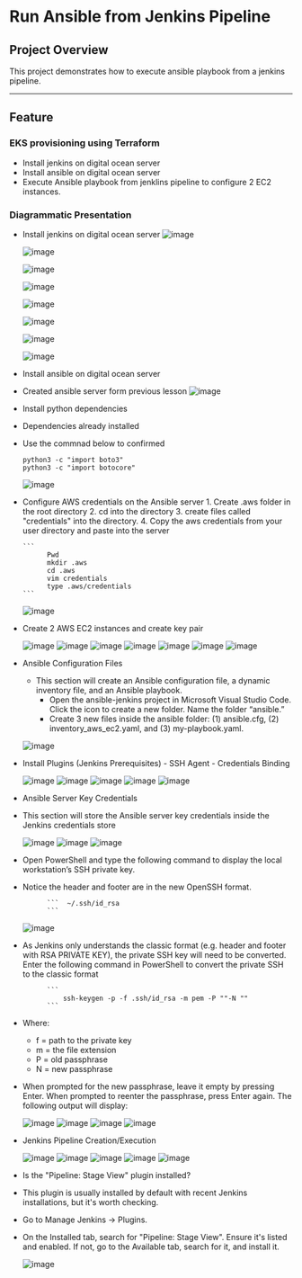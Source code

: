 ﻿# **Run Ansible from Jenkins Pipeline**

## **Project Overview**
This project demonstrates how to execute ansible playbook from a jenkins pipeline.

---
  
## **Feature**

### **EKS provisioning using Terraform**

- Install jenkins on digital ocean server
- Install ansible on digital ocean server
- Execute Ansible playbook from jenklins pipeline to configure 2 EC2 instances.

### **Diagrammatic Presentation**
- Install jenkins on digital ocean server
  ![image](https://github.com/user-attachments/assets/8cc2a474-d175-4907-97bb-5b6651e1d006)

  ![image](https://github.com/user-attachments/assets/4cf0542b-1117-444e-8342-0f00381a2efa)

  ![image](https://github.com/user-attachments/assets/ad6bb142-6759-4134-9f5c-065c121c9763)

  ![image](https://github.com/user-attachments/assets/269f656a-1ce2-402f-b5c4-18b907bf7f3a)

  ![image](https://github.com/user-attachments/assets/159cf267-4d2b-4fce-96ea-5ca052f09409)

  ![image](https://github.com/user-attachments/assets/3163c959-bbf6-46a7-b67f-7b5835224b0b)

  ![image](https://github.com/user-attachments/assets/42867281-8f2c-47a7-a71e-ee353f81cbba)

  ![image](https://github.com/user-attachments/assets/5f8da30e-73b7-45e5-ae79-52da781f1703)


- Install ansible on digital ocean server
  
- Created ansible server form previous lesson
  ![image](https://github.com/user-attachments/assets/e5fda6af-14e1-4290-a223-73ffb4da7ba4)
  
- Install python dependencies
- Dependencies already installed
- Use the commnad below to confirmed
  
    ```
    python3 -c "import boto3"
    python3 -c "import botocore"
    ```
  ![image](https://github.com/user-attachments/assets/81ff8b91-2411-47ca-825d-ffdb1980fce2)

- Configure AWS credentials on the Ansible server
      1. Create .aws folder in the root directory
      2. cd into the directory
      3. create files called "credentials" into the directory.
      4. Copy the aws credentials from your user directory and paste into the server

      ```
            Pwd
            mkdir .aws
            cd .aws
            vim credentials
            type .aws/credentials
      ```
  
  
  ![image](https://github.com/user-attachments/assets/c7ffeefa-a769-47ce-a2b7-c745d6a6f724)


- Create 2 AWS EC2 instances and create key pair
  
  ![image](https://github.com/user-attachments/assets/7fadc810-b3b5-4a38-8f37-5c0cfa40c3e1)
  ![image](https://github.com/user-attachments/assets/ba24be38-e52c-4055-b101-2accbf89c776)
  ![image](https://github.com/user-attachments/assets/05b04f4e-1507-42ee-8d5f-84528d35bd8f)
  ![image](https://github.com/user-attachments/assets/4fb18b01-d3af-4262-8bbd-810cd5121191)
  ![image](https://github.com/user-attachments/assets/4ea33af8-e584-4dfc-9d82-c068772a284e)
  ![image](https://github.com/user-attachments/assets/7d5fcfd0-1189-4c10-bd10-24f07a811bb3)
  ![image](https://github.com/user-attachments/assets/2de5422d-6567-4b33-bb9a-ffe21018c686)

- Ansible Configuration Files
     - This section will create an Ansible configuration file, a dynamic inventory file, and an Ansible playbook.
       -  Open the ansible-jenkins project in Microsoft Visual Studio Code. Click the icon to create a new folder. Name the folder “ansible.”
       -  Create 3 new files inside the ansible folder: (1) ansible.cfg, (2) inventory_aws_ec2.yaml, and (3) my-playbook.yaml.

    ![image](https://github.com/user-attachments/assets/d8cff644-767e-47cb-8497-b473d1df56e3)


- Install Plugins (Jenkins Prerequisites)
      - SSH Agent
      - Credentials Binding

    ![image](https://github.com/user-attachments/assets/cbb01cb5-2c0a-458a-b259-784c16b4b81c)
    ![image](https://github.com/user-attachments/assets/2e8a355a-923b-4bc7-9d00-7e80fe290731)
    ![image](https://github.com/user-attachments/assets/7ddbd537-c9cc-456a-98a8-5521f81f3986)
    ![image](https://github.com/user-attachments/assets/18d3a308-4553-495c-858f-9c8449b5e006)
    ![image](https://github.com/user-attachments/assets/9db5632a-7554-417b-a4e3-f9ac5152ba68)
  
- Ansible Server Key Credentials
- This section will store the Ansible server key credentials inside the Jenkins credentials store
  
    ![image](https://github.com/user-attachments/assets/3b0495dc-7d93-42d4-811a-ec600557bc24)
    ![image](https://github.com/user-attachments/assets/4c80851d-5b92-4fb1-9d2a-fd9c4211b648)
    ![image](https://github.com/user-attachments/assets/98664849-2a69-4e4e-816b-e2fc53cec520)

  
- Open PowerShell and type the following command to display the local workstation’s SSH private key.
- Notice the header and footer are in the new OpenSSH format.
  
            ```  ~/.ssh/id_rsa
            ```

    ![image](https://github.com/user-attachments/assets/853c4e4e-92b1-406a-b25c-280995060aa2)

- As Jenkins only understands the classic format (e.g. header and footer with RSA PRIVATE KEY), the private SSH key will need to be converted. Enter the following command in PowerShell to convert the private SSH to the classic format

            ```
                ssh-keygen -p -f .ssh/id_rsa -m pem -P ""-N ""
            ```
-  Where:
     - f = path to the private key
     - m = the file extension
     - P = old passphrase
     - N = new passphrase
          
- When prompted for the new passphrase, leave it empty by pressing Enter. When prompted to reenter the passphrase, press Enter again. The following output will display:    


    ![image](https://github.com/user-attachments/assets/a8215ced-397d-48b6-925a-d41624d66e6a)
    ![image](https://github.com/user-attachments/assets/70b9ccfc-c977-4e00-9220-d97e63a94d2d)
    ![image](https://github.com/user-attachments/assets/35d8fbd8-57a7-4057-b8d7-d08dea7f7b55)
    ![image](https://github.com/user-attachments/assets/15a66c9d-08b9-485f-bf2a-50f7a823fe02)

- Jenkins Pipeline Creation/Execution

    ![image](https://github.com/user-attachments/assets/eec93778-4298-4283-af81-c33fc85f9bf4)
    ![image](https://github.com/user-attachments/assets/ac97f481-a60d-4e34-8d1c-ab223743ce85)
    ![image](https://github.com/user-attachments/assets/3f1e3953-a1ed-450d-b4da-8b75d7e0c815)
    ![image](https://github.com/user-attachments/assets/8fc45d8d-8b75-4ace-97d5-713fa6dd0ea3)
    ![image](https://github.com/user-attachments/assets/22c022d9-e91d-430c-9b20-542a5bd951ad)

- Is the "Pipeline: Stage View" plugin installed?
- This plugin is usually installed by default with recent Jenkins installations, but it's worth checking.
- Go to Manage Jenkins -> Plugins.
- On the Installed tab, search for "Pipeline: Stage View". Ensure it's listed and enabled. If not, go to the Available tab, search for it, and install it.


    ![image](https://github.com/user-attachments/assets/ca2dc751-d3e6-47ad-8ad1-ce00e020a943)










    








  










